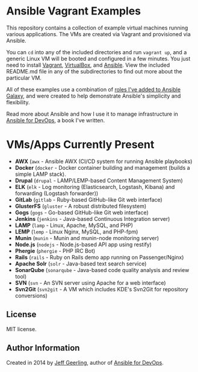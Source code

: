 # Ansible Vagrant Examples

This repository contains a collection of example virtual machines running various applications. The VMs are created via Vagrant and provisioned via Ansible.

You can `cd` into any of the included directories and run `vagrant up`, and a generic Linux VM will be booted and configured in a few minutes. You just need to install [Vagrant](http://vagrantup.com/), [VirtualBox](https://www.virtualbox.org/), and [Ansible](http://www.ansible.com/). View the included README.md file in any of the subdirectories to find out more about the particular VM.

All of these examples use a combination of [roles I've added to Ansible Galaxy](https://servercheck.in/blog/using-ansible-galaxy), and were created to help demonstrate Ansible's simplicity and flexibility.

Read more about Ansible and how I use it to manage infrastructure in [Ansible for DevOps](https://www.ansiblefordevops.com/), a book I've written.

# VMs/Apps Currently Present

  - **AWX** (`awx` - Ansible AWX (CI/CD system for running Ansible playbooks)
  - **Docker** (`docker` - Docker container building and management (builds a simple LAMP stack).
  - **Drupal** (`drupal` - LAMP/LEMP-based Content Management System)
  - **ELK** (`elk` - Log monitoring (Elasticsearch, Logstash, Kibana) and forwarding (Logstash forwarder))
  - **GitLab** (`gitlab` - Ruby-based GitHub-like Git web interface)
  - **GlusterFS** (`gluster` - A robust distributed filesystem)
  - **Gogs** (`gogs` - Go-based GitHub-like Git web interface)
  - **Jenkins** (`jenkins` - Java-based Continuous Integration server)
  - **LAMP** (`lamp` - Linux, Apache, MySQL, and PHP)
  - **LEMP** (`lemp` - Linux Nginx, MySQL, and PHP-fpm)
  - **Munin** (`munin` - Munin and munin-node monitoring server)
  - **Node.js** (`nodejs` - Node.js-based API app using restify)
  - **Phergie** (`phergie` - PHP IRC Bot)
  - **Rails** (`rails` - Ruby on Rails demo app running on Passenger/Nginx)
  - **Apache Solr** (`solr` - Java-based text search service)
  - **SonarQube** (`sonarqube` - Java-based code quality analysis and review tool)
  - **SVN** (`svn` - An SVN server using Apache for a web interface)
  - **Svn2Git** (`svn2git` - A VM which includes KDE's Svn2Git for repository conversions)

## License

MIT license.

## Author Information

Created in 2014 by [Jeff Geerling](https://www.jeffgeerling.com/), author of [Ansible for DevOps](https://www.ansiblefordevops.com/).

